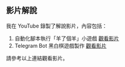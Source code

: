 ## 影片解說

我在 YouTube 錄製了解說影片，內容包括：

1. 自動化腳本執行「羊了個羊」小遊戲 [觀看影片](https://www.youtube.com/watch?v=eDOZWJCnGk0)
2. Telegram Bot 黑白棋遊戲製作 [觀看影片](https://youtu.be/OmF7EE9eGjs)

請參考以上連結觀看影片。
